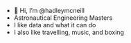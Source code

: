 - 👋 Hi, I’m @hadleymcneill
- Astronautical Engineering Masters
- I like data and what it can do
- I also like travelling, music, and boxing



<!---
hadleymcneill/hadleymcneill is a ✨ special ✨ repository because its `README.md` (this file) appears on your GitHub profile.
You can click the Preview link to take a look at your changes.
--->
